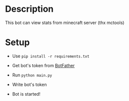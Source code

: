 # Description
This bot can view stats from minecraft server (thx mctools)

# Setup
- Use `pip install -r requirements.txt`

- Get bot's token from [BotFather](https://BotFather.t.me)

- Run `python main.py`

- Write bot's token

- Bot is started!